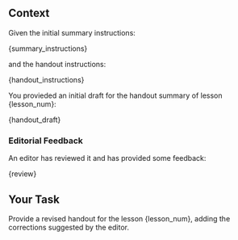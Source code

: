 ## Context
Given the initial summary instructions:

{summary_instructions}

and the handout instructions:

{handout_instructions}

You provieded an initial draft for the handout summary of lesson {lesson_num}: 

{handout_draft}

### Editorial Feedback
An editor has reviewed it and has provided some feedback:

{review}

## Your Task
Provide a revised handout for the lesson {lesson_num}, adding the corrections suggested by the editor.